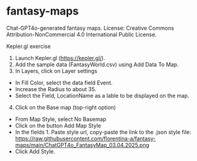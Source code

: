 # fantasy-maps
Chat-GPT4o-generated fantasy maps.
License: Creative Commons Attribution-NonCommercial 4.0 International Public License.

Kepler.gl exercise
1. Launch Kepler.gl (https://kepler.gl/).
2. Add the sample data (FantasyWorld.csv) using Add Data To Map.
3. In Layers, click on Layer settings
  - In Fill Color, select the data field Event.
  - Increase the Radius to about 35.
  - Select the Field, LocationName as a lable to be displayed on the map.
4. Click on the Base map (top-right option)
  - From Map Style, select No Basemap
  - Click on the button Add Map Style
  - In the fields 1. Paste style url, copy-paste the link to the .json style file:
    https://raw.githubusercontent.com/florentina-a/fantasy-maps/main/ChatGPT4o_FantasyMap_03.04.2025.png
  - Click Add Style.
